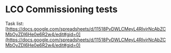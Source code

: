 # LCO Commissioning tests

Task list: [https://docs.google.com/spreadsheets/d/11518PvDWLCMeyL4RIvjrNcAbZCMbOyZDl6He0e6R2w4/edit#gid=0](https://docs.google.com/spreadsheets/d/11518PvDWLCMeyL4RIvjrNcAbZCMbOyZDl6He0e6R2w4/edit#gid=0)
